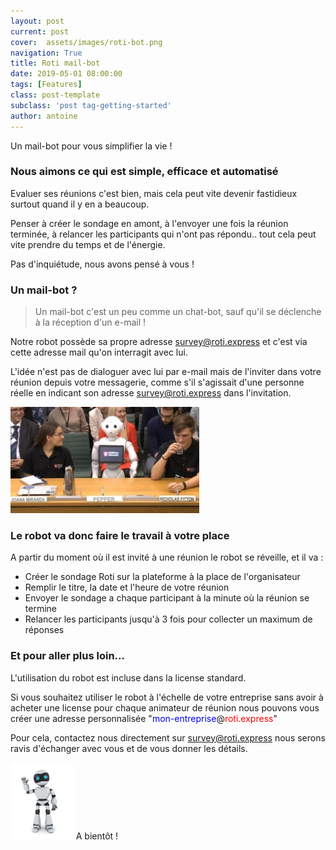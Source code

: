 ```yaml
---
layout: post
current: post
cover:  assets/images/roti-bot.png
navigation: True
title: Roti mail-bot
date: 2019-05-01 08:00:00
tags: [Features]
class: post-template
subclass: 'post tag-getting-started'
author: antoine
---
```

Un mail-bot pour vous simplifier la vie !

### Nous aimons ce qui est simple, efficace et automatisé ###

Evaluer ses réunions c'est bien, mais cela peut vite devenir fastidieux surtout quand il y en a beaucoup.

Penser à créer le sondage en amont, à l'envoyer une fois la réunion terminée, à relancer les participants qui n'ont pas répondu.. tout cela peut vite prendre du temps et de l'énergie.

Pas d'inquiétude, nous avons pensé à vous !

### Un mail-bot ? ###


>Un mail-bot c'est un peu comme un chat-bot, sauf qu'il se déclenche à la réception d'un e-mail !

Notre robot possède sa propre adresse <a href="mailto:survey@roti.express">survey@roti.express</a> et c'est via cette adresse mail qu'on interragit avec lui.

L'idée n'est pas de dialoguer avec lui par e-mail mais de l'inviter dans votre réunion depuis votre messagerie, comme s'il s'agissait d'une personne réelle en indicant son adresse <a href="mailto:survey@roti.express">survey@roti.express</a> dans l'invitation.

<img src="/assets/images/pepper.jpg" target="blank" alt="drawing" width="60%">

### Le robot va donc faire le travail à votre place ###
A partir du moment où il est invité à une réunion le robot se réveille, et il va :
<ul>
<li>Créer le sondage Roti sur la plateforme à la place de l'organisateur</li>
<li>Remplir le titre, la date et l'heure de votre réunion</li>
<li>Envoyer le sondage a chaque participant à la minute où la réunion se termine</li>
<li>Relancer les participants jusqu'à 3 fois pour collecter un maximum de réponses</li>
</ul>


### Et pour aller plus loin... ###
L'utilisation du robot est incluse dans la license standard.

Si vous souhaitez utiliser le robot à l'échelle de votre entreprise sans avoir à acheter une license pour chaque animateur de réunion nous pouvons vous créer une adresse personnalisée "<font color="blue">mon-entreprise</font>@<font color="red">roti.express</font>"

Pour cela, contactez nous directement sur <a href="mailto:survey@roti.express">survey@roti.express</a> nous serons ravis d'échanger avec vous et de vous donner les détails.

<img src="/assets/images/robot2.jpg" target="blank" alt="drawing" width="20%">
A bientôt !
